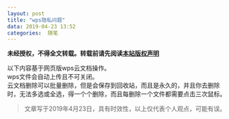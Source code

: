 ```yaml
---
layout: post
title: "wps隐私问题"
data: 2019-04-23 13:52
categories:  随笔
---
```


**未经授权，不得全文转载。转载前请先阅读[本站版权声明](https://lonlypan.com/archivers/版权声明)**

以下内容基于网页版wps云文档操作。  
wps文件会自动上传且不可关闭。  
云文档删除可以批量删除，但是会保存到回收站，而且是永久的，并且你去删除时，无法多选或全选，得一个个删除，而且每删除一个文件都需要点击三次鼠标。

>文章写于2019年4月23日，具有时效性，以上仅代表个人观点，可能有误。